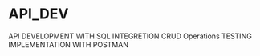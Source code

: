 # API_DEV

API DEVELOPMENT WITH SQL INTEGRETION
CRUD Operations
TESTING IMPLEMENTATION WITH POSTMAN
